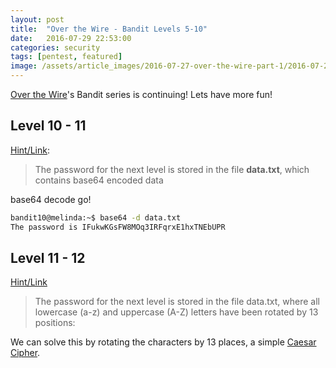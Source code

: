 ```yaml
---
layout: post
title:  "Over the Wire - Bandit Levels 5-10"
date:   2016-07-29 22:53:00
categories: security
tags: [pentest, featured]
image: /assets/article_images/2016-07-27-over-the-wire-part-1/2016-07-27.jpg
---
```


[Over the Wire](http://overthewire.org/wargames/)'s Bandit series is continuing! Lets have more fun!

## Level 10 - 11

[Hint/Link](http://overthewire.org/wargames/bandit/bandit11.html):

> The password for the next level is stored in the file **data.txt**, which contains base64 encoded data

base64 decode go!

```sh
bandit10@melinda:~$ base64 -d data.txt
The password is IFukwKGsFW8MOq3IRFqrxE1hxTNEbUPR
```

## Level 11 - 12
[Hint/Link](http://overthewire.org/wargames/bandit/bandit13.html)

> The password for the next level is stored in the file data.txt, where all lowercase (a-z) and uppercase (A-Z) letters have been rotated by 13 positions:

We can solve this by rotating the characters by 13 places, a simple [Caesar Cipher](https://en.wikipedia.org/wiki/Caesar_cipher).

```sh

```